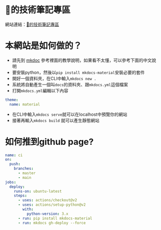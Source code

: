 # 🦎的技術筆記專區
網站連結：[🦎的技術筆記專區](https://htlin222.github.io/vimwiki/)

# 本網站是如何做的？
* 請先到 [mkdoc](https://github.com/htlin222) 參考裡面的教學說明，如果看不太懂，可以參考下面的中文說明
* 要安裝python，然後以`pip install mkdocs-material`安裝必要的套件
* 開好一個資料夾，在CLI中輸入`mkdocs new .`
* 系統將自動產生一個叫`docs`的資料夾、跟`mkdocs.yml`這個檔案
* 打開`mkdocs.yml`編輯以下內容
```yml
theme:
  name: material
```
* 在CLI中輸入`mkdocs serve`就可以在localhost中預覽你的網站
* 接著再輸入`mkdocs build` 就可以產生靜態網站

# 如何推到github page?
```yml
name: ci
on:
  push:
    branches:
      - master
      - main
jobs:
  deploy:
    runs-on: ubuntu-latest
    steps:
      - uses: actions/checkout@v2
      - uses: actions/setup-python@v2
        with:
          python-version: 3.x
      - run: pip install mkdocs-material
      - run: mkdocs gh-deploy --force
```

